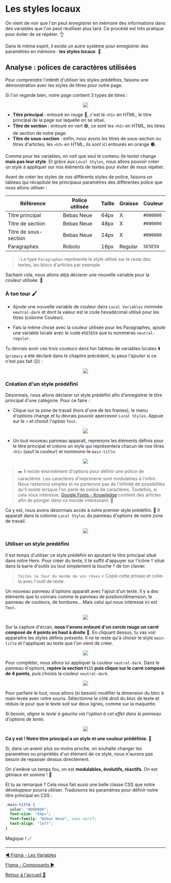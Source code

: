# Les styles locaux

On vient de voir que l'on peut enregistrer en mémoire des informations dans des variables que l'on peut réutiliser plus tard. Ce procédé est très pratique pour éviter de se répéter. 👌

Dans le même esprit, il existe un autre système pour enregistrer des paramètres en mémoire : **les styles locaux**. 📝

## Analyse : polices de caractères utilisées

Pour comprendre l'intérêt d'utiliser les styles prédéfinis, faisons une démonstration avec les styles de titres pour notre page.

Si l'on regarde bien, notre page contient 3 types de titres :

<p align="center">
    <img src="../assets/08-figma-styles/Homepage-titles.webp"/>
</p>

- **Titre principal** : entouré en rouge 🔴, c'est le `<h1>` en HTML, le titre principal de la page sur laquelle on se situe.
- **Titre de section** : entouré en vert 🟢, ce sont les `<h2>` en HTML, les titres de section de notre page.
- **Titre de sous-section** : enfin, nous avons les titres de sous-section ou titres d'articles, les `<h3>` en HTML; ils sont ici entourés en orange 🟠.

Comme pour les variables, on voit que seul le contenu (le texte) change **mais pas leur style**. Et grâce aux `Local Styles`, nous allons pouvoir créer un style à appliquer sur nos éléments de textes pour éviter de nous répéter.

Avant de créer les styles de nos différents styles de police, faisons un tableau qui récapitule les principaux paramètres des différentes police que nous allons utiliser :

| Référence             | Police utilisée | Taille | Graisse | Couleur   |
| --------------------- | --------------- | ------ | ------- | --------- |
| Titre principal       | Bebas Neue      | 64px   | X       | `#000000` |
| Titre de section      | Bebas Neue      | 48px   | X       | `#000000` |
| Titre de sous-section | Bebas Neue      | 24px   | X       | `#000000` |
| Paragraphes           | Roboto          | 16px   | Regular | `5E5E59`  |

> 💡Le type `Paragraphes` représente le style utilisé sur le reste des textes, les blocs d'articles par exemple.

Sachant cela, nous allons déjà déclarer une nouvelle variable pour la couleur utilisée. 🤗

### À ton tour 🖌️

- Ajoute une nouvelle variable de couleur dans `Local Variables` nommée `neutral-dark` et dont la valeur est le code hexadécimal utilisé pour les titres (colonne Couleur).

- Fais la même chose avec la couleur utilisée pour les Paragraphes, ajoute une variable locale avec le code `#5E5E59` que tu nommeras `neutral-regular`.

Tu devrais avoir ces trois couleurs dans ton tableau de variables locales ⬇️ (`primary` a été déclaré dans le chapitre précédent, tu peux l'ajouter si ce n'est pas fait 😉) :

<p align="center">
    <img src="../assets/08-figma-styles/fonts-colors-variables.png"/>
</p>

### Création d'un style prédéfini

Désormais, nous allons déclarer un style prédéfini afin d'enregistrer le titre principal d'une catégorie. Pour ce faire :

- Clique sur ta zone de travail (hors d'une de tes frames), le menu d'options change et tu devrais pouvoir apercevoir `Local Styles`. Appuie sur le `+` et choisit l'option `Text`.

<p align="center">
    <img src="../assets/08-figma-styles/add-title-style.png"/>
</p>

- Un tout nouveau panneau apparaît, reprenons les éléments définis pour le titre principal et créons un style qui représentera chacun de nos titres `<h1>` (sauf la couleur) et nommons-le `main-title`:

<p align="center">
    <img src="../assets/08-figma-styles/create-new-style.png"/>
</p>

> ✒️ Il existe énormément d'options pour définir une police de caractères. Les caractères d'imprimerie sont modulables à l'infini. Nous resterons simples et ne parlerons pas de l'infinité de possibilités qu'il existe lorsque l'on parle de police de caractères. Toutefois, si cela vous intéresse, [Google Fonts - Knowledge](https://fonts.google.com/knowledge) contient des articles afin de plonger dans ce monde intéressant. 🤿

Ca y est, nous avons désormais accès à notre premier style prédéfini. 🥳 Il apparaît dans la colonne `Local Styles` du panneau d'options de notre zone de travail.

<p align="center">
    <img src="../assets/08-figma-styles/main-title-style.png"/>
</p>

### Utiliser un style prédéfini

Il est temps d'utiliser ce style prédéfini en ajoutant le titre principal situé dans notre Hero. Pour créer du texte, il te suffit d'appuyer sur l'icône `T` situé dans la barre d'outils ou tout simplement la touche `T` de ton clavier.

> `faites le tour du monde de vos rêves` < Copie cette phrase et colle-la avec l'outil de texte.

Un nouveau panneau d'options apparaît avec l'ajout d'un texte. Il y a des éléments que tu connais comme le panneau de position/dimension, le panneau de couleurs, de bordures... Mais celui qui nous intéresse ici est `Text`.

<p align="center">
    <img src="../assets/08-figma-styles/text-options-panel.png"/>
</p>

Sur la capture d'écran, **nous t'avons entouré d'un cercle rouge un carré composé de 4 points en haut à droite** 🔴. En cliquant dessus, tu vas voir apparaître les styles définis présents. Il ne te reste qu'à choisir le style `main-title` et l'appliquer au texte que l'on vient de créer.

<p align="center">
    <img src="../assets/08-figma-styles/apply-style-on-text.gif"/>
</p>

Pour compléter, nous allons lui appliquer la couleur `neutral-dark`. Dans le panneau d'options, **repère la section `Fill` puis clique sur le carré composé de 4 points**, puis choisis la couleur `neutral-dark`.

<p align="center">
    <img src="../assets/08-figma-styles/apply-color-on-title.gif"/>
</p>

Pour parfaire le tout, nous allons (si besoin) modifier la dimension du bloc à main levée avec notre souris. Sélectionne le côté droit du bloc de texte et réduis-le pour que le texte soit sur deux lignes, comme sur la maquette.

_Si besoin, aligne le texte à gauche via l'option à cet effet dans le panneau d'options de texte._

<p align="center">
    <img src="../assets/08-figma-styles/reduce-title-block.gif"/>
</p>

**Ca y est ! Notre titre principal a un style et une couleur prédéfinie. 🥳**

Si, dans un avenir plus ou moins proche, on souhaite changer les paramètres ou propriétés d'un élément de ce style, nous n'aurons pas besoin de repasser dessus directement.

On s'enlève un temps fou, on est **modulables, évolutifs, réactifs**. On est géniaux en somme ! 🤩

Et tu as remarqué ? Cela nous fait aussi une belle classe CSS que notre développeur pourra utiliser. Traduisons les paramètres pour définir notre titre principal en CSS :

```css
.main-title {
  color: "#000000";
  font-size: "64px";
  font-family: "Bebas Neue", sans-serif;
  text-align: "left";
}
```

Magique ! 🪄

---

[◀️ Figma - Les Variables](./07-figma-variables.md)

[Figma - Composants ▶️](./09-figma-composants.md)

[Retour à l'accueil 📍](../README.md)
